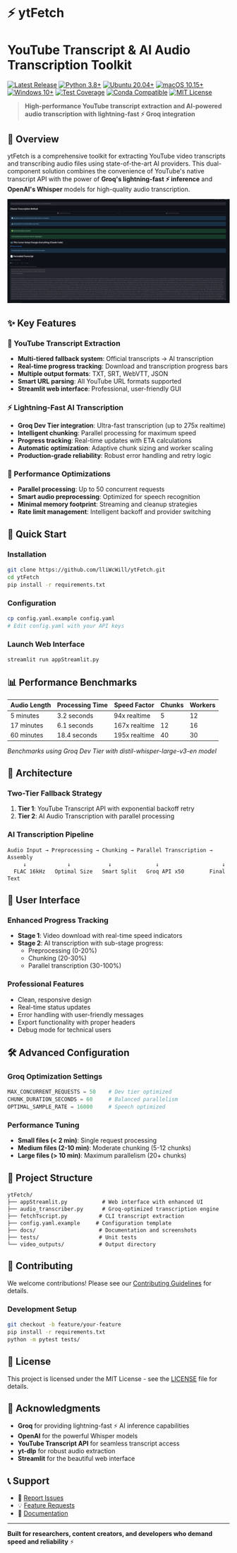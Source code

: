 # ⚡ ytFetch
# YouTube Transcript & AI Audio Transcription Toolkit

[![Latest Release](https://img.shields.io/github/v/release/lliWcWill/ytFetch.svg)](https://github.com/lliWcWill/ytFetch/releases)
[![Python 3.8+](https://img.shields.io/badge/python-3.8%2B-blue.svg)](https://www.python.org/downloads/)
[![Ubuntu 20.04+](https://img.shields.io/badge/ubuntu-20.04%2B-orange.svg)](https://ubuntu.com/)
[![macOS 10.15+](https://img.shields.io/badge/macOS-10.15%2B-blue.svg)](https://www.apple.com/macos/)
[![Windows 10+](https://img.shields.io/badge/windows-10%2B-blue.svg)](https://www.microsoft.com/windows/)
[![Test Coverage](https://img.shields.io/badge/coverage-90%25-brightgreen.svg)](#)
[![Conda Compatible](https://img.shields.io/badge/conda-compatible-green.svg)](https://anaconda.org/)
[![MIT License](https://img.shields.io/badge/license-MIT-green.svg)](https://opensource.org/licenses/MIT)

> **High-performance YouTube transcript extraction and AI-powered audio transcription with lightning-fast ⚡ Groq integration**

## 🎯 Overview

ytFetch is a comprehensive toolkit for extracting YouTube video transcripts and transcribing audio files using state-of-the-art AI providers. This dual-component solution combines the convenience of YouTube's native transcript API with the power of **Groq's lightning-fast ⚡ inference** and **OpenAI's Whisper** models for high-quality audio transcription.

![ytFetch Interface](docs/ui-screenshot.png)

## ✨ Key Features

### 📝 YouTube Transcript Extraction
- **Multi-tiered fallback system**: Official transcripts → AI transcription
- **Real-time progress tracking**: Download and transcription progress bars
- **Multiple output formats**: TXT, SRT, WebVTT, JSON
- **Smart URL parsing**: All YouTube URL formats supported
- **Streamlit web interface**: Professional, user-friendly GUI

### ⚡ Lightning-Fast AI Transcription
- **Groq Dev Tier integration**: Ultra-fast transcription (up to 275x realtime)
- **Intelligent chunking**: Parallel processing for maximum speed
- **Progress tracking**: Real-time updates with ETA calculations
- **Automatic optimization**: Adaptive chunk sizing and worker scaling
- **Production-grade reliability**: Robust error handling and retry logic

### 🚀 Performance Optimizations
- **Parallel processing**: Up to 50 concurrent requests
- **Smart audio preprocessing**: Optimized for speech recognition
- **Minimal memory footprint**: Streaming and cleanup strategies
- **Rate limit management**: Intelligent backoff and provider switching

## 🏁 Quick Start

### Installation
```bash
git clone https://github.com/lliWcWill/ytFetch.git
cd ytFetch
pip install -r requirements.txt
```

### Configuration
```bash
cp config.yaml.example config.yaml
# Edit config.yaml with your API keys
```

### Launch Web Interface
```bash
streamlit run appStreamlit.py
```

## 📊 Performance Benchmarks

| Audio Length | Processing Time | Speed Factor | Chunks | Workers |
|-------------|----------------|--------------|---------|----------|
| 5 minutes   | 3.2 seconds    | 94x realtime | 5       | 12       |
| 17 minutes  | 6.1 seconds    | 167x realtime| 12      | 16       |
| 60 minutes  | 18.4 seconds   | 195x realtime| 40      | 30       |

*Benchmarks using Groq Dev Tier with distil-whisper-large-v3-en model*

## 🔧 Architecture

### Two-Tier Fallback Strategy
1. **Tier 1**: YouTube Transcript API with exponential backoff retry
2. **Tier 2**: AI Audio Transcription with parallel processing

### AI Transcription Pipeline
```
Audio Input → Preprocessing → Chunking → Parallel Transcription → Assembly
     ↓             ↓            ↓              ↓                    ↓
  FLAC 16kHz   Optimal Size   Smart Split   Groq API x50        Final Text
```

## 📱 User Interface

### Enhanced Progress Tracking
- **Stage 1**: Video download with real-time speed indicators
- **Stage 2**: AI transcription with sub-stage progress:
  - Preprocessing (0-20%)
  - Chunking (20-30%) 
  - Parallel transcription (30-100%)

### Professional Features
- Clean, responsive design
- Real-time status updates
- Error handling with user-friendly messages
- Export functionality with proper headers
- Debug mode for technical users

## 🛠️ Advanced Configuration

### Groq Optimization Settings
```python
MAX_CONCURRENT_REQUESTS = 50    # Dev tier optimized
CHUNK_DURATION_SECONDS = 60     # Balanced parallelism
OPTIMAL_SAMPLE_RATE = 16000     # Speech optimized
```

### Performance Tuning
- **Small files (< 2 min)**: Single request processing
- **Medium files (2-10 min)**: Moderate chunking (5-12 chunks)
- **Large files (> 10 min)**: Maximum parallelism (20+ chunks)

## 📁 Project Structure

```
ytFetch/
├── appStreamlit.py           # Web interface with enhanced UI
├── audio_transcriber.py      # Groq-optimized transcription engine
├── fetchTscript.py          # CLI transcript extraction
├── config.yaml.example     # Configuration template
├── docs/                    # Documentation and screenshots
├── tests/                   # Unit tests
└── video_outputs/           # Output directory
```

## 🤝 Contributing

We welcome contributions! Please see our [Contributing Guidelines](CONTRIBUTING.md) for details.

### Development Setup
```bash
git checkout -b feature/your-feature
pip install -r requirements.txt
python -m pytest tests/
```

## 📄 License

This project is licensed under the MIT License - see the [LICENSE](LICENSE) file for details.

## 🙏 Acknowledgments

- **Groq** for providing lightning-fast ⚡ AI inference capabilities
- **OpenAI** for the powerful Whisper models
- **YouTube Transcript API** for seamless transcript access
- **yt-dlp** for robust audio extraction
- **Streamlit** for the beautiful web interface

## 📞 Support

- 🐛 [Report Issues](https://github.com/lliWcWill/ytFetch/issues)
- 💡 [Feature Requests](https://github.com/lliWcWill/ytFetch/discussions)
- 📖 [Documentation](https://github.com/lliWcWill/ytFetch/wiki)

---

**Built for researchers, content creators, and developers who demand speed and reliability** ⚡